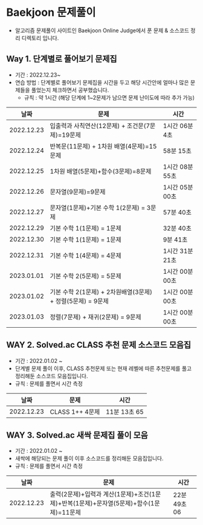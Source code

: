 # Baekjoon 문제풀이

- 알고리즘 문제풀이 사이트인 Baekjoon Online Judge에서 푼 문제 & 소스코드 정리 디렉토리 입니다. 

## Way 1. 단계별로 풀어보기 문제집

- 기간 : 2022.12.23~
- 연습 방법 : 단계별로 풀어보기 문제집을 시간을 두고 해당 시간안에 얼마나 많은 문제들을 풀었는지 체크하면서 공부했습니다. 
  - 규칙 : 약 1시간 (해당 단계에 1~2문제가 남으면 문제 난이도에 따라 추가 가능)

|날짜|문제|시간|
|-|-|-|
|2022.12.23|입출력과 사칙연산(12문제) + 조건문(7문제)=19문제| 1시간 06분 4초|
|2022.12.24|반복문(11문제) + 1차원 배열(4문제)=15문제| 58분 15초|
|2022.12.25|1차원 배열(5문제)+함수(3문제)=8문제| 1시간 08분 55초|
|2022.12.26|문자열(9문제)=9문제| 1시간 05분 00초|
|2022.12.27|문자열(1문제)+기본 수학 1(2문제) = 3문제| 57분 40초|
|2022.12.29|기본 수학 1(1문제) = 1문제| 32분 40초|
|2022.12.30|기본 수학 1(1문제) = 1문제| 9분 41초|
|2022.12.31|기본 수학 1(4문제) = 4문제| 1시간 31분 21초|
|2023.01.01|기본 수학 2(5문제) = 5문제| 1시간 00분 00초|
|2023.01.02|기본 수학 2(1문제) + 2차원배열(3문제) + 정렬(5문제) = 9문제| 1시간 00분 00초|
|2023.01.03|정렬(7문제) + 재귀(2문제) = 9문제| 1시간 00분 00초|

## WAY 2. Solved.ac CLASS 추천 문제 소스코드 모음집

- 기간 : 2022.01.02 ~
- 단계별 문제 풀이 이후, CLASS 추천문제 또는 현재 레벨에 따른 추천문제를 풀고 정리해둔 소스코드 모음집입니다.
- 규칙 : 문제를 풀면서 시간 측정

|날짜|문제|시간|
|-|-|-|
|2022.12.23|CLASS 1++ 4문제| 11분 13초 65|

## WAY 3. Solved.ac 새싹 문제집 풀이 모음

- 기간 : 2022.01.02 ~
- 새싹에 해당되는 문제 풀이 이후 소스코드를 정리해둔 모음집입니다.
- 규칙 : 문제를 풀면서 시간 측정

|날짜|문제|시간|
|-|-|-|
|2022.12.23|출력(2문제)+입력과 계산(1문제)+조건(1문제)+반복(1문제)+문자열(5문제)+함수(1문제)=11문제| 22분 49초 06|